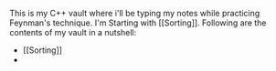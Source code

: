 This is my C++ vault where i'll be typing my notes while practicing Feynman's technique.
I'm Starting with [[Sorting]].
Following are the contents of my vault in a nutshell:
- [[Sorting]]
- 
